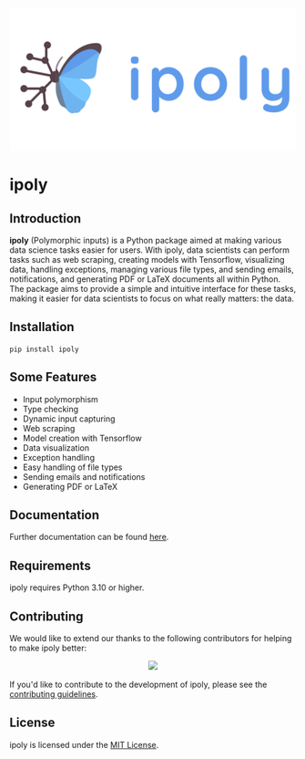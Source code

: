![](banner_transparent_background.png)

# ipoly

## Introduction

**ipoly** (Polymorphic inputs) is a Python package aimed at making various data science tasks easier for users. With ipoly, data scientists can perform tasks such as web scraping, creating models with Tensorflow, visualizing data, handling exceptions, managing various file types, and sending emails, notifications, and generating PDF or LaTeX documents all within Python. The package aims to provide a simple and intuitive interface for these tasks, making it easier for data scientists to focus on what really matters: the data.

## Installation

```shell
pip install ipoly
```

## Some Features

- Input polymorphism
- Type checking
- Dynamic input capturing
- Web scraping
- Model creation with Tensorflow
- Data visualization
- Exception handling
- Easy handling of file types
- Sending emails and notifications
- Generating PDF or LaTeX

## Documentation

Further documentation can be found [here](https://ipoly.readthedocs.io/en/latest/source/ipoly.html).

## Requirements

ipoly requires Python 3.10 or higher.

## Contributing

We would like to extend our thanks to the following contributors for helping to make ipoly better:

<center><a href="https://github.com/Danguilhen/ipoly/graphs/contributors">
  <img src="https://contrib.rocks/image?repo=Danguilhen/ipoly" />
</a></center>

If you'd like to contribute to the development of ipoly, please see the [contributing guidelines](https://ipoly.readthedocs.io/en/latest/contributing.html).

## License

ipoly is licensed under the [MIT License](https://ipoly.readthedocs.io/en/latest/license.html).
